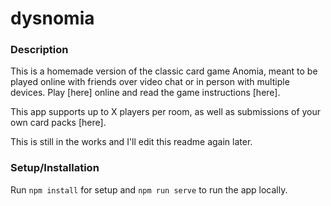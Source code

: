 # dysnomia

### Description
This is a homemade version of the classic card game Anomia, meant to be played online with friends over video chat or in person with multiple devices. Play [here] online and read the game instructions [here].

This app supports up to X players per room, as well as submissions of your own card packs [here].

This is still in the works and I'll edit this readme again later.

### Setup/Installation
Run ```npm install``` for setup and ```npm run serve``` to run the app locally.
